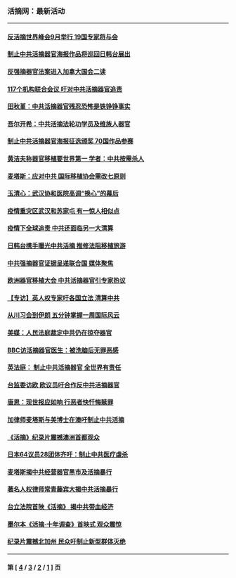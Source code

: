 ### 活摘网：最新活动
---
#### [反活摘世界峰会9月举行 19国专家将与会](../../pages/nf5883/n13201492.md?09180430) 
#### [制止中共活摘器官海报作品将巡回日韩台展出](../../pages/nf5883/n13177791.md?09180430) 
#### [反强摘器官法案进入加拿大国会二读](../../pages/nf5883/n13033450.md?09180430) 
#### [117个机构联合会议 吁对中共活摘器官追责](../../pages/nf5883/n12775087.md?09180430) 
#### [田秋堇：中共活摘器官残忍恐怖是铁铮铮事实](../../pages/nf5883/n12702148.md?09180430) 
#### [吾尔开希：中共活摘法轮功学员及维族人器官](../../pages/nf5883/n12693197.md?09180430) 
#### [制止中共活摘器官海报征选颁奖 70国作品参赛](../../pages/nf5883/n12692050.md?09180430) 
#### [黄洁夫称器官移植要世界第一 学者：中共按需杀人](../../pages/nf5883/n12572329.md?09180430) 
#### [麦塔斯：应对中共 国际移植协会需改七原则](../../pages/nf5883/n12514711.md?09180430) 
#### [玉清心：武汉协和医院高调“换心”的幕后](../../pages/nf5883/n12298730.md?09180430) 
#### [疫情重灾区武汉和苏家屯 有一惊人相似点](../../pages/nf5883/n12150824.md?09180430) 
#### [疫情下全球追责 中共还面临另一大清算](../../pages/nf5883/n12070397.md?09180430) 
#### [日韩台携手曝光中共活摘 推修法阻移植旅游](../../pages/nf5883/n11712046.md?09180430) 
#### [中共强摘器官证据呈递联合国 媒体聚焦](../../pages/nf5883/n11546426.md?09180430) 
#### [欧洲器官移植大会 中共活摘器官引专家热议](../../pages/nf5883/n11539095.md?09180430) 
#### [【专访】英人权专家吁各国立法 清算中共](../../pages/nf5883/n11367315.md?09180430) 
#### [从川习会到伊朗 五分钟掌握一周国际风云](../../pages/nf5883/n11338520.md?09180430) 
#### [美媒：人民法庭裁定中共仍在掠夺器官](../../pages/nf5883/n11334897.md?09180430) 
#### [BBC访活摘器官医生：被洗脑后无罪恶感](../../pages/nf5883/n11335935.md?09180430) 
#### [英法庭： 制止中共活摘器官 全世界有责任](../../pages/nf5883/n11330691.md?09180430) 
#### [台监委访欧 欧议员吁合作反中共活摘器官](../../pages/nf5883/n11109190.md?09180430) 
#### [唐恩：现世报应如响 行恶者快忏悔赎罪](../../pages/nf5883/n11104016.md?09180430) 
#### [加律师麦塔斯与美博士在澳吁制止中共活摘](../../pages/nf5883/n10724764.md?09180430) 
#### [《活摘》纪录片震撼澳洲首都观众](../../pages/nf5883/n10722747.md?09180430) 
#### [日本64议员28团体齐吁：制止中共医疗虐杀](../../pages/nf5883/n10587757.md?09180430) 
#### [麦塔斯揭中共经营器官黑市及活摘暴行](../../pages/nf5883/n10442407.md?09180430) 
#### [著名人权律师常青藤宾大揭中共活摘暴行](../../pages/nf5883/n10318181.md?09180430) 
#### [台立法院首映《活摘》 揭中共带血经济](../../pages/nf5883/n9938847.md?09180430) 
#### [墨尔本《活摘·十年调查》首映式 观众震惊](../../pages/nf5883/n9522572.md?09180430) 
#### [纪录片震撼北加州 民众吁制止新型群体灭绝](../../pages/nf5883/n9188314.md?09180430) 

---
#### 第 [ [4](./4.md?09180430) / [3](./3.md?09180430) / [2](./2.md?09180430) / [1](./1.md?09180430) ] 页
